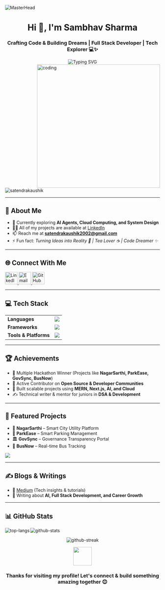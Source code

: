 ![MasterHead](https://user-images.githubusercontent.com/74038190/225813708-98b745f2-7d22-48cf-9150-083f1b00d6c9.gif)

<h1 align="center">Hi 👋, I'm Sambhav Sharma</h1>
<h3 align="center">Crafting Code & Building Dreams | Full Stack Developer | Tech Explorer 💻✨</h3>

<div align="center">
  <img src="https://readme-typing-svg.herokuapp.com?font=Roboto&pause=1000&color=36BCF7FF&random=false&width=435&lines=Full+Stack+Developer;Problem+Solver;Continuous+Learner;Tech+Enthusiast" alt="Typing SVG" />
</div>

<img align="right" alt="coding" width="400" src="https://user-images.githubusercontent.com/55389276/140866485-8fb1c876-9a8f-4d6a-98dc-08c4981eaf70.gif">

<p align="left"> 
  <img src="https://komarev.com/ghpvc/?username=satendrakaushik&label=Profile%20views&color=0e75b6&style=flat" alt="satendrakaushik" /> 
</p>

---

## 🚀 About Me  
- 🌱 Currently exploring **AI Agents, Cloud Computing, and System Design**  
- 👨‍💻 All of my projects are available at [LinkedIn](https://www.linkedin.com/in/satendra-kaushik)  
- 📫 Reach me at **satendrakaushik2002@gmail.com**  
- ⚡ Fun fact: *Turning Ideas into Reality 🚀 | Tea Lover ☕ | Code Dreamer ✨*  

---

## 🌐 Connect With Me  
<p align="left">
  <a href="https://www.linkedin.com/in/satendra-kaushik" target="blank">
    <img src="https://skillicons.dev/icons?i=linkedin" alt="LinkedIn" height="40"/>
  </a>
  <a href="mailto:satendrakaushik2002@gmail.com" target="blank">
    <img src="https://skillicons.dev/icons?i=gmail" alt="Email" height="40"/>
  </a>
  <a href="https://github.com/satendrakaushik" target="blank">
    <img src="https://skillicons.dev/icons?i=github" alt="GitHub" height="40"/>
  </a>
</p>

---

## 💻 Tech Stack  
<table>
  <tr>
    <td><strong>Languages</strong></td>
    <td>
      <img src="https://skillicons.dev/icons?i=js,ts,py,cpp,c" />
    </td>
  </tr>
  <tr>
    <td><strong>Frameworks</strong></td>
    <td>
      <img src="https://skillicons.dev/icons?i=react,redux,nodejs,express,nextjs" />
    </td>
  </tr>
  <tr>
    <td><strong>Tools & Platforms</strong></td>
    <td>
      <img src="https://skillicons.dev/icons?i=mongodb,tailwind,git,vercel,postman,docker" />
    </td>
  </tr>
</table>

---

## 🏆 Achievements  
- 🥇 Multiple Hackathon Winner (Projects like **NagarSarthi, ParkEase, GovSync, BusNow**)  
- 📌 Active Contributor on **Open Source & Developer Communities**  
- 🎯 Built scalable projects using **MERN, Next.js, AI, and Cloud**  
- ✍️ Technical writer & mentor for juniors in **DSA & Development**  

---

## 📂 Featured Projects  
- 🔗 **NagarSarthi** – Smart City Utility Platform  
- 🚖 **ParkEase** – Smart Parking Management  
- 🏛 **GovSync** – Governance Transparency Portal  
- 🚌 **BusNow** – Real-time Bus Tracking  

<p align="left">
  <a href="https://github.com/satendrakaushik?tab=repositories">
    <img src="https://img.shields.io/badge/Explore%20More-000?style=for-the-badge&logo=github" />
  </a>
</p>

---

## ✍️ Blogs & Writings  
- 📌 [Medium](https://medium.com/) (Tech insights & tutorials)  
- 📝 Writing about **AI, Full Stack Development, and Career Growth**  

---

## 📊 GitHub Stats  
<p>
  <img align="left" src="https://github-readme-stats.vercel.app/api/top-langs?username=satendrakaushik&show_icons=true&locale=en&layout=compact" alt="top-langs" />
</p>

<p>
  <img align="center" src="https://github-readme-stats.vercel.app/api?username=satendrakaushik&show_icons=true&locale=en" alt="github-stats" />
</p>

<p align="center">
  <img src="https://github-readme-streak-stats.herokuapp.com/?user=satendrakaushik&" alt="github-streak" />
</p>


<div align="center">
  <img src="https://raw.githubusercontent.com/Tarikul-Islam-Anik/Animated-Fluent-Emojis/master/Emojis/Smilies/Smiling%20Face%20with%20Sunglasses.png" width="60" height="60" />
  <h3>Thanks for visiting my profile! Let's connect & build something amazing together 😊</h3>
</div>
